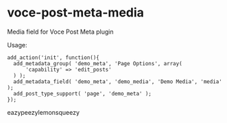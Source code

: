 voce-post-meta-media
====================

Media field for Voce Post Meta plugin

Usage:

	add_action('init', function(){
	  add_metadata_group( 'demo_meta', 'Page Options', array(
		  'capability' => 'edit_posts'
	  ) );
	  add_metadata_field( 'demo_meta', 'demo_media', 'Demo Media', 'media' );
	  add_post_type_support( 'page', 'demo_meta' );
	});



eazypeezylemonsqueezy